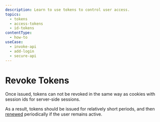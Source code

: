 ```yaml
---
description: Learn to use tokens to control user access.
topics:
  - tokens
  - access-tokens
  - id-tokens
contentType:
  - how-to
useCase:
  - invoke-api
  - add-login
  - secure-api
---
```


# Revoke Tokens

Once issued, tokens can not be revoked in the same way as cookies with session ids for server-side sessions. 

As a result, tokens should be issued for relatively short periods, and then [renewed](#lifetime) periodically if the user remains active.
